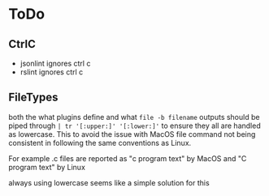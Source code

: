 # ToDo

## CtrlC

- jsonlint ignores ctrl c
- rslint  ignores ctrl c

## FileTypes

both the what plugins define and what `file -b filename` outputs should be
piped through `| tr '[:upper:]' '[:lower:]'` to ensure they all are handled
as lowercase. This to avoid the issue with MacOS file command not
being consistent in following the same conventions as Linux.

For example .c files are reported as "c program text" by MacOS and
"C program text" by Linux

always using lowercase seems like a simple solution for this
